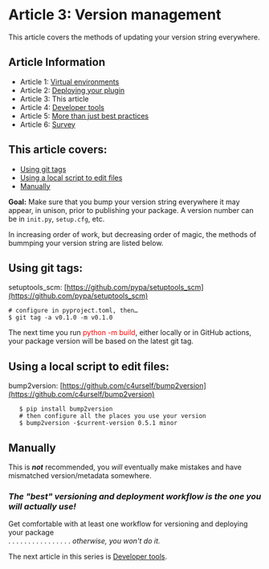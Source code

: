 # Article 3: Version management  

This article covers the methods of updating your version string everywhere.

## Article Information  

* Article 1: [Virtual environments](./article-1-virtual-environments)  
* Article 2: [Deploying your plugin](./article-2-deploying-your-plugin.md)    
* Article 3: This article   
* Article 4: [Developer tools](./article-4-developer-tools.md)   
* Article 5: [More than just best practices](./article-5-more-than-just-best-practices.md)   
* Article 6: [Survey](./article-6-Survey.md) 

## This article covers:  
* [Using git tags](#using-git-tags)
* [Using a local script to edit files](#using-a-local-script-to-edit-files)  
* [Manually](#manually)

**Goal:** Make sure that you bump your version string everywhere it may appear, in unison, prior to publishing your package.  A version number can be in `init.py`, `setup.cfg`, etc.

In increasing order of work, but decreasing order of magic, the methods of bummping your version string are listed below. 

## Using git tags:  
setuptools_scm: [https://github.com/pypa/setuptools_scm](https://github.com/pypa/setuptools_scm)

   `# configure in pyproject.toml, then…`  
   `$ git tag -a v0.1.0 -m v0.1.0`  

  The next time you run <font color="red">python -m build</font>, either locally or in GitHub actions, your package version will be based on the latest git tag.

## Using a local script to edit files:  
bump2version: [https://github.com/c4urself/bump2version](https://github.com/c4urself/bump2version)
```console
   $ pip install bump2version  
   # then configure all the places you use your version   
   $ bump2version -$current-version 0.5.1 minor  
```   

## Manually
This is ***not*** recommended, you *will* eventually make mistakes and have mismatched version/metadata somewhere.  
  
  ### *The "best" versioning and deployment workflow is the one you will actually use!*  
  
       
Get comfortable with at least one workflow for versioning and deploying your package  
 . . . . . . . . . . . . . . . . *otherwise, you won't do it.*

The next article in this series is [Developer tools](./article-4-developer-tools.md).
